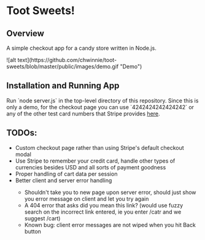<h1>Toot Sweets!</h1>

<h2>Overview</h2>
<p>A simple checkout app for a candy store written in Node.js.</p>
![alt text](https://github.com/chwinnie/toot-sweets/blob/master/public/images/demo.gif "Demo")

<h2>Installation and Running App</h2>
Run `node server.js` in the top-level directory of this repository. Since this is only a demo, for the checkout page you can use `4242424242424242` or any of the other test card numbers that Stripe provides <a target="_blank" href="https://stripe.com/docs/testing#cards">here</a>. 

<h2>TODOs:</h2>
<ul>
<li>Custom checkout page rather than using Stripe's default checkout modal</li>
<li>Use Stripe to remember your credit card, handle other types of currencies besides USD and all sorts of payment goodness</li>
<li>Proper handling of cart data per session</li>
<li>Better client and server error handling</li>
  <ul>
    <li>Shouldn't take you to new page upon server error, should just show you error message on client and let you try again</li>
    <li>A 404 error that asks did you mean this link? (would use fuzzy search on the incorrect link entered, ie you enter /catr and we suggest /cart)</li>
    <li>Known bug: client error messages are not wiped when you hit Back button</li>
  </ul>
</ul>
